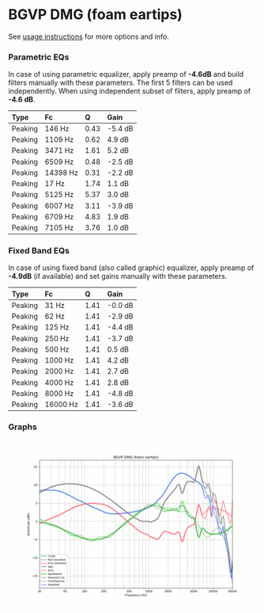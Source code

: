 # BGVP DMG (foam eartips)
See [usage instructions](https://github.com/jaakkopasanen/AutoEq#usage) for more options and info.

### Parametric EQs
In case of using parametric equalizer, apply preamp of **-4.6dB** and build filters manually
with these parameters. The first 5 filters can be used independently.
When using independent subset of filters, apply preamp of **-4.6 dB**.

| Type    | Fc       |    Q | Gain    |
|:--------|:---------|:-----|:--------|
| Peaking | 146 Hz   | 0.43 | -5.4 dB |
| Peaking | 1109 Hz  | 0.62 | 4.9 dB  |
| Peaking | 3471 Hz  | 1.61 | 5.2 dB  |
| Peaking | 6509 Hz  | 0.48 | -2.5 dB |
| Peaking | 14398 Hz | 0.31 | -2.2 dB |
| Peaking | 17 Hz    | 1.74 | 1.1 dB  |
| Peaking | 5125 Hz  | 5.37 | 3.0 dB  |
| Peaking | 6007 Hz  | 3.11 | -3.9 dB |
| Peaking | 6709 Hz  | 4.83 | 1.9 dB  |
| Peaking | 7105 Hz  | 3.76 | 1.0 dB  |

### Fixed Band EQs
In case of using fixed band (also called graphic) equalizer, apply preamp of **-4.9dB**
(if available) and set gains manually with these parameters.

| Type    | Fc       |    Q | Gain    |
|:--------|:---------|:-----|:--------|
| Peaking | 31 Hz    | 1.41 | -0.0 dB |
| Peaking | 62 Hz    | 1.41 | -2.9 dB |
| Peaking | 125 Hz   | 1.41 | -4.4 dB |
| Peaking | 250 Hz   | 1.41 | -3.7 dB |
| Peaking | 500 Hz   | 1.41 | 0.5 dB  |
| Peaking | 1000 Hz  | 1.41 | 4.2 dB  |
| Peaking | 2000 Hz  | 1.41 | 2.7 dB  |
| Peaking | 4000 Hz  | 1.41 | 2.8 dB  |
| Peaking | 8000 Hz  | 1.41 | -4.8 dB |
| Peaking | 16000 Hz | 1.41 | -3.6 dB |

### Graphs
![](./BGVP%20DMG%20(foam%20eartips).png)